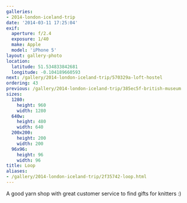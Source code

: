 ```yaml
---
galleries:
- 2014-london-iceland-trip
date: '2014-03-11 17:25:04'
exif:
  aperture: f/2.4
  exposure: 1/40
  make: Apple
  model: 'iPhone 5'
layout: gallery-photo
location:
  latitude: 51.534833842681
  longitude: -0.104189660593
next: /gallery/2014-london-iceland-trip/570329a-loft-hostel
ordering: 43
previous: /gallery/2014-london-iceland-trip/385ec5f-british-museum
sizes:
  1280:
    height: 960
    width: 1280
  640w:
    height: 480
    width: 640
  200x200:
    height: 200
    width: 200
  96x96:
    height: 96
    width: 96
title: Loop
aliases:
- /gallery/2014-london-iceland-trip/2f35742-loop.html
---
```


A good yarn shop with great customer service to find gifts for knitters :)
